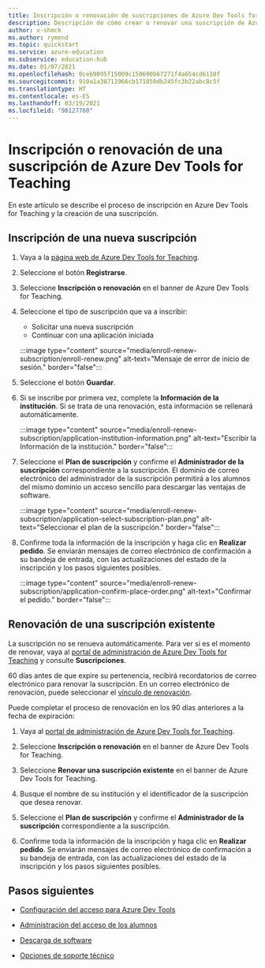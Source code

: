 ```yaml
---
title: Inscripción o renovación de suscripciones de Azure Dev Tools for Teaching
description: Descripción de cómo crear o renovar una suscripción de Azure Dev.
author: v-shmck
ms.author: rymend
ms.topic: quickstart
ms.service: azure-education
ms.subservice: education-hub
ms.date: 01/07/2021
ms.openlocfilehash: 0ceb9095f15009c150690b67271f4a654cd6110f
ms.sourcegitcommit: 910a1a38711966cb171050db245fc3b22abc8c5f
ms.translationtype: HT
ms.contentlocale: es-ES
ms.lasthandoff: 03/19/2021
ms.locfileid: "98127760"
---
```

# <a name="enroll-or-renew-an-azure-dev-tools-for-teaching-subscription"></a>Inscripción o renovación de una suscripción de Azure Dev Tools for Teaching

En este artículo se describe el proceso de inscripción en Azure Dev Tools for Teaching y la creación de una suscripción.

## <a name="enroll-a-new-subscription"></a>Inscripción de una nueva suscripción

1. Vaya a la [página web de Azure Dev Tools for Teaching](https://azure.microsoft.com/education/institutions/).
1. Seleccione el botón **Registrarse**. 
1. Seleccione **Inscripción o renovación** en el banner de Azure Dev Tools for Teaching.
1. Seleccione el tipo de suscripción que va a inscribir:
    - Solicitar una nueva suscripción
    - Continuar con una aplicación iniciada
 
    :::image type="content" source="media/enroll-renew-subscription/enroll-renew.png" alt-text="Mensaje de error de inicio de sesión." border="false":::

1. Seleccione el botón **Guardar**.

1. Si se inscribe por primera vez, complete la **Información de la institución**. Si se trata de una renovación, esta información se rellenará automáticamente.

    :::image type="content" source="media/enroll-renew-subscription/application-institution-information.png" alt-text="Escribir la Información de la institución." border="false":::

1. Seleccione el **Plan de suscripción** y confirme el **Administrador de la suscripción** correspondiente a la suscripción. El dominio de correo electrónico del administrador de la suscripción permitirá a los alumnos del mismo dominio un acceso sencillo para descargar las ventajas de software.

    :::image type="content" source="media/enroll-renew-subscription/application-select-subscription-plan.png" alt-text="Seleccionar el plan de la suscripción." border="false":::
    
1. Confirme toda la información de la inscripción y haga clic en **Realizar pedido**. Se enviarán mensajes de correo electrónico de confirmación a su bandeja de entrada, con las actualizaciones del estado de la inscripción y los pasos siguientes posibles.

    :::image type="content" source="media/enroll-renew-subscription/application-confirm-place-order.png" alt-text="Confirmar el pedido." border="false":::

## <a name="renew-an-existing-subscription"></a>Renovación de una suscripción existente

La suscripción no se renueva automáticamente. Para ver si es el momento de renovar, vaya al [portal de administración de Azure Dev Tools for Teaching](https://portal.azureforeducation.microsoft.com/) y consulte **Suscripciones**.

60 días antes de que expire su pertenencia, recibirá recordatorios de correo electrónico para renovar la suscripción. En un correo electrónico de renovación, puede seleccionar el [vínculo de renovación](https://portal.azureforeducation.microsoft.com/).

Puede completar el proceso de renovación en los 90 días anteriores a la fecha de expiración:

1. Vaya al [portal de administración de Azure Dev Tools for Teaching](https://portal.azureforeducation.microsoft.com/).

1. Seleccione **Inscripción o renovación** en el banner de Azure Dev Tools for Teaching.

1. Seleccione **Renovar una suscripción existente** en el banner de Azure Dev Tools for Teaching.

1. Busque el nombre de su institución y el identificador de la suscripción que desea renovar.

1. Seleccione el **Plan de suscripción** y confirme el **Administrador de la suscripción** correspondiente a la suscripción.

1. Confirme toda la información de la inscripción y haga clic en **Realizar pedido**. Se enviarán mensajes de correo electrónico de confirmación a su bandeja de entrada, con las actualizaciones del estado de la inscripción y los pasos siguientes posibles.


## <a name="next-steps"></a>Pasos siguientes   

- [Configuración del acceso para Azure Dev Tools](set-up-access.md)

- [Administración del acceso de los alumnos](manage-students.md)

- [Descarga de software](download-software.md)

- [Opciones de soporte técnico](program-support.md)
